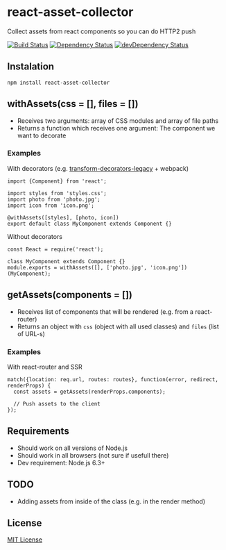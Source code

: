# react-asset-collector
Collect assets from react components so you can do HTTP2 push

[![Build Status](https://travis-ci.org/infinum/react-asset-collector.svg?branch=master)](https://travis-ci.org/infinum/react-asset-collector)
[![Dependency Status](https://david-dm.org/infinum/react-asset-collector.svg)](https://david-dm.org/infinum/react-asset-collector)
[![devDependency Status](https://david-dm.org/infinum/react-asset-collector/dev-status.svg)](https://david-dm.org/infinum/react-asset-collector#info=devDependencies)

## Instalation

    npm install react-asset-collector

## withAssets(css = [], files = [])
* Receives two arguments: array of CSS modules and array of file paths
* Returns a function which receives one argument: The component we want to decorate

### Examples

With decorators (e.g. [transform-decorators-legacy](https://github.com/loganfsmyth/babel-plugin-transform-decorators-legacy) + webpack)

    import {Component} from 'react';

    import styles from 'styles.css';
    import photo from 'photo.jpg';
    import icon from 'icon.png';

    @withAssets([styles], [photo, icon])
    export default class MyComponent extends Component {}

Without decorators

    const React = require('react');

    class MyComponent extends Component {}
    module.exports = withAssets([], ['photo.jpg', 'icon.png'])(MyComponent);

## getAssets(components = [])
* Receives list of components that will be rendered (e.g. from a react-router)
* Returns an object with ``css`` (object with all used classes) and ``files`` (list of URL-s)

### Examples

With react-router and SSR

    match({location: req.url, routes: routes}, function(error, redirect, renderProps) {
      const assets = getAssets(renderProps.components);

      // Push assets to the client
    });

## Requirements
* Should work on all versions of Node.js
* Should work in all browsers (not sure if usefull there)
* Dev requirement: Node.js 6.3+

## TODO
* Adding assets from inside of the class (e.g. in the render method)

## License
[MIT License](LICENSE)
